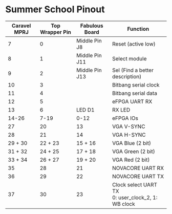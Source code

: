 # Summer School Pinout

| Caravel MPRJ | Top Wrapper Pin     | Fabulous Board |  Function           |
|--------------|---------------------|----------------|---------------------|
|  7           | 0                   | Middle Pin J8  | Reset (active low)  |
|  8           | 1                   | Middle Pin J11 | Select module       |
|  9           | 2                   | Middle Pin J13 | Sel (Find a better description) |
|  10          | 3                   |                | Bitbang serial clock|
|  11          | 4                   |                | Bitbang serial data |
|  12          | 5                   |                | eFPGA UART RX       |
|  13          | 6                   | LED D1         | RX LED              |
|  14-26       | 7-19                | 0-12           | eFPGA IOs           |
|  27          | 20                  | 13             | VGA V-SYNC          |
|  28          | 21                  | 14             | VGA H-SYNC          |
|  29 + 30     | 22 + 23             | 15 + 16        | VGA Blue (2 bit)     |
|  31 + 32     | 24 + 25             | 17 + 18        | VGA Green (2 bit)   |
|  33 + 34     | 26 + 27             | 19 + 20        | VGA Red (2 bit)    |
|  35          | 28                  | 21             | NOVACORE UART RX    |
|  36          | 29                  | 22             | NOVACORE UART TX    |
|  37          | 30                  | 23             | Clock select UART TX</br> 0: user_clock_2, 1: WB clock|


